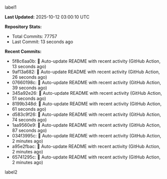 
label1 
<!-- ACTIVITY_START -->
**Last Updated:** 2025-10-12 03:00:10 UTC

**Repository Stats:**
- Total Commits: 77757
- Last Commit: 13 seconds ago

**Recent Commits:**
- 5f8c6aa0b: 🤖 Auto-update README with recent activity (GitHub Action, 13 seconds ago)
- 9af13a682: 🤖 Auto-update README with recent activity (GitHub Action, 26 seconds ago)
- 07660198c: 🤖 Auto-update README with recent activity (GitHub Action, 39 seconds ago)
- 345a92e26: 🤖 Auto-update README with recent activity (GitHub Action, 51 seconds ago)
- 8199b348d: 🤖 Auto-update README with recent activity (GitHub Action, 61 seconds ago)
- d583c9f26: 🤖 Auto-update README with recent activity (GitHub Action, 74 seconds ago)
- 1aa9560e9: 🤖 Auto-update README with recent activity (GitHub Action, 87 seconds ago)
- 034f3995c: 🤖 Auto-update README with recent activity (GitHub Action, 2 minutes ago)
- a95e2fbac: 🤖 Auto-update README with recent activity (GitHub Action, 2 minutes ago)
- 65741295c: 🤖 Auto-update README with recent activity (GitHub Action, 2 minutes ago)
<!-- ACTIVITY_END -->

label2
